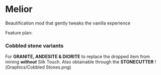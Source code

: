 # Melior
Beautification mod that gently tweaks the vanilla experience

Feature plan:

### Cobbled stone variants
For **GRANITE, ANDESITE & DIORITE** to replace the dropped item from mining ***without*** Silk Touch.
Also obtainable through the **STONECUTTER**
!(Graphics/Cobbled Stones.png)
